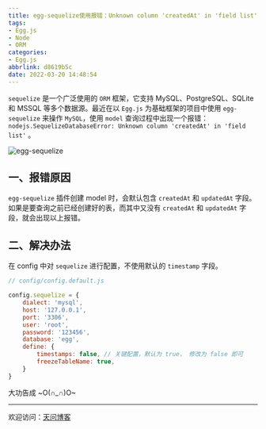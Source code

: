 ```yaml
---
title: egg-sequelize使用报错：Unknown column 'createdAt' in 'field list'
tags:
- Egg.js
- Node
- ORM
categories:
- Egg.js
abbrlink: d8619b5c
date: 2022-03-20 14:48:54
---
```


`sequelize` 是一个广泛使用的 `ORM` 框架，它支持 MySQL、PostgreSQL、SQLite 和 MSSQL 等多个数据源。最近在以 `Egg.js` 为基础框架的项目中使用 `egg-sequelize` 来操作 `MySQL`，使用 `model` 查询过程中出现一个报错：`nodejs.SequelizeDatabaseError: Unknown column 'createdAt' in 'field list'` 。

![egg-sequelize](https://tiven.cn/static/img/img-mysql-01-qhgrxcLM0m13IzfuSRqE3.jpg)

<!-- more -->

## 一、报错原因

`egg-sequelize` 插件创建 model 时，会默认包含 `createdAt` 和  `updatedAt` 字段。如果是要查询之前已经创建好的表，而其中又没有 `createdAt` 和  `updatedAt` 字段，就会出现以上报错。

## 二、解决办法

在 config 中对 `sequelize` 进行配置，不使用默认的 `timestamp` 字段。

```js
// config/config.default.js

config.sequelize = {
    dialect: 'mysql',
    host: '127.0.0.1',
    port: '3306',
    user: 'root',
    password: '123456',
    database: 'egg',
    define: {
        timestamps: false, // 关键配置，默认为 true， 修改为 false 即可
        freezeTableName: true,
    }
}
```

大功告成 ~O(∩_∩)O~

---

欢迎访问：[天问博客](https://tiven.cn/p/d8619b5c/ "天问博客")
